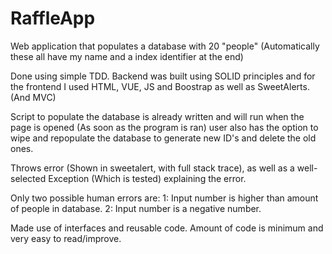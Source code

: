# RaffleApp
Web application that populates a database with 20 "people" (Automatically these all have my name and a index identifier at the end)

Done using simple TDD.
Backend was built using SOLID principles and for the frontend I used HTML, VUE, JS and Boostrap as well as SweetAlerts. (And MVC)

Script to populate the database is already written and will run when the page is opened (As soon as the program is ran) user also has the option to wipe and repopulate the database to generate new ID's and delete the old ones.

Throws error (Shown in sweetalert, with full stack trace), as well as a well-selected Exception (Which is tested)  explaining the error.

Only two possible human errors are:
1: Input number is higher than amount of people in database.
2: Input number is a negative number.

Made use of interfaces and reusable code.
Amount of code is minimum and very easy to read/improve.
